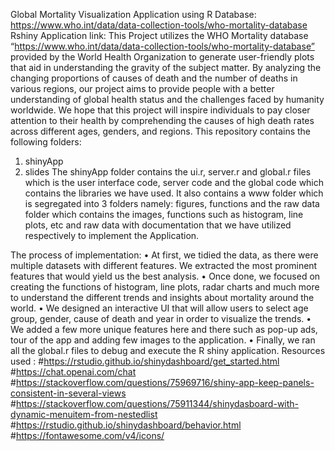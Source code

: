 Global Mortality Visualization Application using R
Database: https://www.who.int/data/data-collection-tools/who-mortality-database
Rshiny Application link: 
This Project utilizes the WHO Mortality database “https://www.who.int/data/data-collection-tools/who-mortality-database” provided by the World Health Organization to generate user-friendly plots that aid in understanding the gravity of the subject matter. By analyzing the changing proportions of causes of death and the number of deaths in various regions, our project aims to provide people with a better understanding of global health status and the challenges faced by humanity worldwide. We hope that this project will inspire individuals to pay closer attention to their health by comprehending the causes of high death rates across different ages, genders, and regions.
This repository contains the following folders: 
1) shinyApp 
2) slides 
The shinyApp folder contains the ui.r, server.r and global.r files which is the user interface code, server code and the global code which contains the libraries we have used. It also contains a www folder which is segregated into 3 folders namely: figures, functions and the raw data folder which contains the images, functions such as histogram, line plots, etc and raw data with documentation that we have utilized respectively to implement the Application.

The process of implementation:
•	At first, we tidied the data, as there were multiple datasets with different features. We extracted the most prominent features that would yield us the best analysis. 
•	Once done, we focused on creating the functions of histogram, line plots, radar charts and much more to understand the different trends and insights about mortality around the world. 
•	We designed an interactive UI that will allow users to select age group, gender, cause of death and year in order to visualize the trends.
•	We added a few more unique features here and there such as pop-up ads, tour of the app and adding few images to the application. 
•	Finally, we ran all the global.r files to debug and execute the R shiny application. 
Resources used : 
#https://rstudio.github.io/shinydashboard/get_started.html
#https://chat.openai.com/chat
#https://stackoverflow.com/questions/75969716/shiny-app-keep-panels-consistent-in-several-views
#https://stackoverflow.com/questions/75911344/shinydasboard-with-dynamic-menuitem-from-nestedlist
#https://rstudio.github.io/shinydashboard/behavior.html
#https://fontawesome.com/v4/icons/
